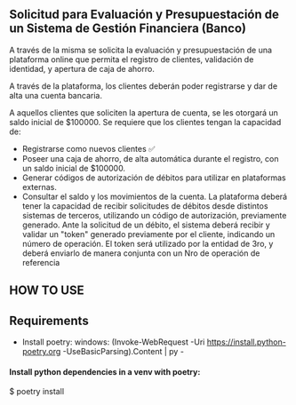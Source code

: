 ## Solicitud para Evaluación y Presupuestación de un Sistema de Gestión Financiera  (Banco)
A través de la misma se solicita la evaluación y presupuestación de una plataforma online 
que permita el registro de clientes, validación de identidad, y apertura de caja de ahorro.

A través de la plataforma, los clientes deberán poder registrarse y dar de alta una cuenta 
bancaria. 

A aquellos clientes que soliciten la apertura de cuenta, se les otorgará un saldo inicial de 
$100000.
Se requiere que los clientes tengan la capacidad de:
- Registrarse como nuevos clientes ✅
- Poseer una caja de ahorro, de alta automática durante el registro, con un saldo inicial de 
$100000.
- Generar códigos de autorización de débitos para utilizar en plataformas externas.
- Consultar el saldo y los movimientos de la cuenta.
La plataforma deberá tener la capacidad de recibir solicitudes de débitos desde distintos 
sistemas de terceros, utilizando un código de autorización, previamente generado.
Ante la solicitud de un débito, el sistema deberá recibir y validar un "token" generado 
previamente por el cliente, indicando un número de operación.
El token será utilizado por la entidad de 3ro, y deberá enviarlo de manera conjunta con un 
Nro de operación de referencia

## HOW TO USE
## Requirements
- Install poetry:
windows:
(Invoke-WebRequest -Uri https://install.python-poetry.org -UseBasicParsing).Content | py -
#### Install python dependencies in a venv with poetry:
$ poetry install